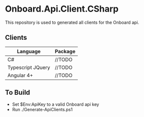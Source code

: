 # Onboard.Api.Client.CSharp

This repository is used to generated all clients for the Onboard api.

## Clients
| Language | Package |
|----------|---------|
| C#                    | //TODO |
| Typescript JQuery     | //TODO |
| Angular 4+            | //TODO |

## To Build

* Set $Env:ApiKey to a valid Onboard api key
* Run ./Generate-ApiClients.ps1